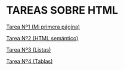 # TAREAS SOBRE HTML

[Tarea Nº1 (Mi primera página)](Tarea1/sobremi.html)

[Tarea Nº2 (HTML semántico)](Tarea2/index.html)

[Tarea Nº3 (Listas)](Tarea3/listas.html)

[Tarea Nº4 (Tablas)](Tarea4/tablas.html)